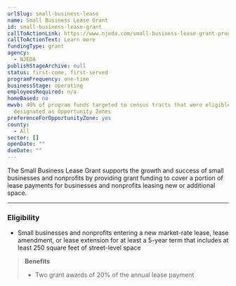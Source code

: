 ```yaml
---
urlSlug: small-business-lease
name: Small Business Lease Grant
id: small-business-lease-grant
callToActionLink: https://www.njeda.com/small-business-lease-grant-program/
callToActionText: Learn more
fundingType: grant
agency:
  - NJEDA
publishStageArchive: null
status: first-come, first-served
programFrequency: one-time
businessStage: operating
employeesRequired: n/a
homeBased: no
mwvb: 40% of program funds targeted to census tracts that were eligible to be
  designated as Opportunity Zones
preferenceForOpportunityZone: yes
county:
  - All
sector: []
openDate: ""
dueDate: ""
---
```


The Small Business Lease Grant supports the growth and success of small businesses and nonprofits by providing grant funding to cover a portion of lease payments for businesses and nonprofits leasing new or additional space.

---
### Eligibility
* Small businesses and nonprofits entering a new market-rate lease, lease amendment, or lease extension for at least a 5-year term that includes at least 250 square feet of street-level space

>**Benefits**
>*  Two grant awards of 20% of the annual lease payment